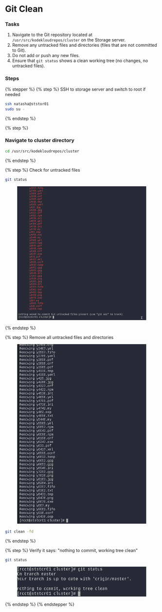 # Git Clean

### Tasks&#x20;

1. Navigate to the Git repository located at `/usr/src/kodekloudrepos/cluster` on the Storage server.
2. Remove any untracked files and directories (files that are not committed to Git).
3. Do not add or push any new files.
4. Ensure that `git status` shows a clean working tree (no changes, no untracked files).

### Steps

{% stepper %}
{% step %}
SSH to storage server and switch to root if needed

```bash
ssh natasha@ststor01
sudo su -
```
{% endstep %}

{% step %}
### Navigate to cluster directory

```bash
cd /usr/src/kodekloudrepos/cluster
```
{% endstep %}

{% step %}
Check for untracked files

```bash
git status
```

<figure><img src="../.gitbook/assets/image (5).png" alt=""><figcaption></figcaption></figure>
{% endstep %}

{% step %}
Remove all untracked files and directories

<figure><img src="../.gitbook/assets/image (1) (1) (1).png" alt=""><figcaption></figcaption></figure>

```bash
git clean -fd
```
{% endstep %}

{% step %}
Verify it says: "nothing to commit, working tree clean"

```bash
git status
```

<figure><img src="../.gitbook/assets/image (2) (1) (1).png" alt=""><figcaption></figcaption></figure>
{% endstep %}
{% endstepper %}
